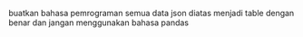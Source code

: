 buatkan bahasa pemrograman semua data json diatas menjadi table dengan benar dan jangan menggunakan bahasa pandas
